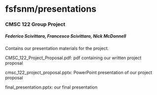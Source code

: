 # fsfsnm/presentations
### CMSC 122 Group Project
##### Federico Scivittaro, Francesco Scivittaro, Nick McDonnell

Contains our presentation materials for the project.

CMSC_122_Project_Proposal.pdf: pdf containing our written project proposal

cmsc_122_project_proposal.pptx: PowerPoint presentation of our project proposal

final_presentation.pptx: our final presentation